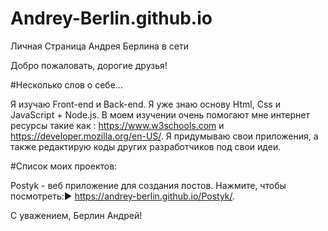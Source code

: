 # Andrey-Berlin.github.io
Личная Страница Андрея Берлина в сети

Добро пожаловать, дорогие друзья!

#Несколько слов о себе...

Я изучаю Front-end и Back-end. Я уже знаю основу Html, Css и JavaScript + Node.js. В моем изучении очень помогают мне интернет ресурсы такие как : https://www.w3schools.com и https://developer.mozilla.org/en-US/.
Я придумываю свои приложения, а также редактирую коды других разработчиков под свои идеи.

#Список моих проектов:

Postyk - веб приложение для создания постов. Нажмите, чтобы посмотреть:▶️ https://andrey-berlin.github.io/Postyk/.

С уважением, Берлин Андрей!



